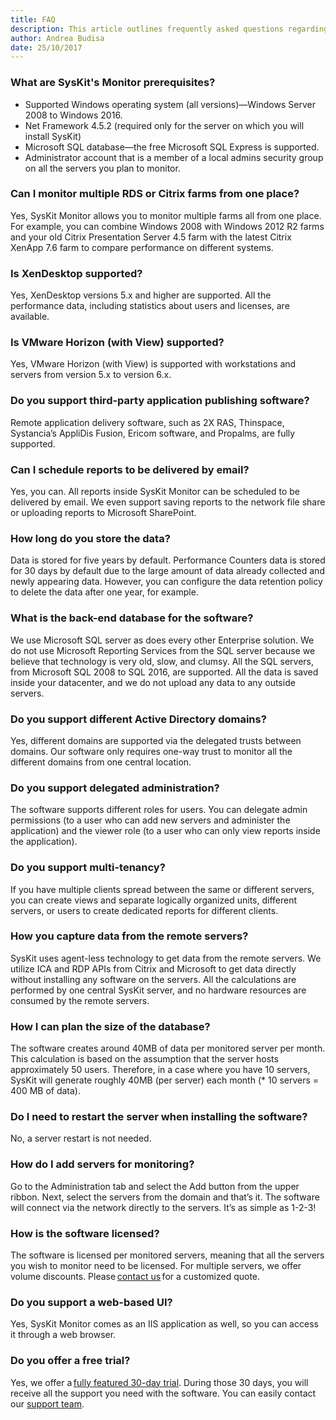 ```yaml
---
title: FAQ
description: This article outlines frequently asked questions regarding the SysKit Shell.
author: Andrea Budisa
date: 25/10/2017
---
```

### What are SysKit's Monitor prerequisites?
+ Supported Windows operating system (all versions)—Windows Server 2008 to Windows 2016.
+ Net Framework 4.5.2 (required only for the server on which you will install SysKit)
+ Microsoft SQL database—the free Microsoft SQL Express is supported.
+ Administrator account that is a member of a local admins security group on all the servers you plan to monitor.

### Can I monitor multiple RDS or Citrix farms from one place?
Yes, SysKit Monitor allows you to monitor multiple farms all from one place. For example, you can combine Windows 2008 with Windows 2012 R2 farms and your old Citrix Presentation Server 4.5 farm with the latest Citrix XenApp 7.6 farm to compare performance on different systems.

### Is XenDesktop supported?
Yes, XenDesktop versions 5.x and higher are supported. All the performance data, including statistics about users and licenses, are available.

### Is VMware Horizon (with View) supported?
Yes, VMware Horizon (with View) is supported with workstations and servers from version 5.x to version 6.x.

### Do you support third-party application publishing software?
Remote application delivery software, such as 2X RAS, Thinspace, Systancia’s AppliDis Fusion, Ericom software, and Propalms, are fully supported.

### Can I schedule reports to be delivered by email?
Yes, you can. All reports inside SysKit Monitor can be scheduled to be delivered by email. We even support saving reports to the network file share or uploading reports to Microsoft SharePoint.

### How long do you store the data?
Data is stored for five years by default. Performance Counters data is stored for 30 days by default due to the large amount of data already collected and newly appearing data. However, you can configure the data retention policy to delete the data after one year, for example.

### What is the back-end database for the software?
We use Microsoft SQL server as does every other Enterprise solution. We do not use Microsoft Reporting Services from the SQL server because we believe that technology is very old, slow, and clumsy. All the SQL servers, from Microsoft SQL 2008 to SQL 2016, are supported. All the data is saved inside your datacenter, and we do not upload any data to any outside servers.

### Do you support different Active Directory domains?
Yes, different domains are supported via the delegated trusts between domains. Our software only requires one-way trust to monitor all the different domains from one central location.

### Do you support delegated administration?
The software supports different roles for users. You can delegate admin permissions (to a user who can add new servers and administer the application) and the viewer role (to a user who can only view reports inside the application).

### Do you support multi-tenancy?
If you have multiple clients spread between the same or different servers, you can create views and separate logically organized units, different servers, or users to create dedicated reports for different clients.

### How you capture data from the remote servers?
SysKit uses agent-less technology to get data from the remote servers. We utilize ICA and RDP APIs from Citrix and Microsoft to get data directly without installing any software on the servers. All the calculations are performed by one central SysKit server, and no hardware resources are consumed by the remote servers.

### How I can plan the size of the database?
The software creates around 40MB of data per monitored server per month. This calculation is based on the assumption that the server hosts approximately 50 users. Therefore, in a case where you have 10 servers, SysKit will generate roughly 40MB (per server) each month (* 10 servers = 400 MB of data).

### Do I need to restart the server when installing the software?
No, a server restart is not needed.

### How do I add servers for monitoring?
Go to the Administration tab and select the Add button from the upper ribbon. Next, select the servers from the domain and that’s it. The software will connect via the network directly to the servers. It’s as simple as 1-2-3!

### How is the software licensed?
The software is licensed per monitored servers, meaning that all the servers you wish to monitor need to be licensed. For multiple servers, we offer volume discounts. Please [contact us](https://www.syskit.com/company/contact-us) for a customized quote.

### Do you support a web-based UI?
Yes, SysKit Monitor comes as an IIS application as well, so you can access it through a web browser.

### Do you offer a free trial?
Yes, we offer a [fully featured 30-day trial](https://www.syskit.com/products/monitor/download). During those 30 days, you will receive all the support you need with the software. You can easily contact our [support team](https://www.syskit.com/company/contact-us).
